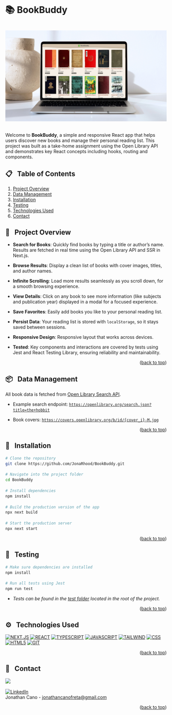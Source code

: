 <a id="readme-top"></a>

# 📚 BookBuddy

<br />

<div align="center">
    <img src="./public/banner-app.jpg" alt="Logo" width="800" >
</div>
<br />

Welcome to **BookBuddy**, a simple and responsive React app that helps users discover new books and manage their personal reading list. This project was built as a take-home assignment using the Open Library API and demonstrates key React concepts including hooks, routing and components.

## 📋 &nbsp; Table of Contents

1. [Project Overview](#project-overview)
2. [Data Management](#data)
3. [Installation](#installation)
4. [Testing](#testing)
5. [Technologies Used](#tech)
5. [Contact](#contact)

## 🚀 &nbsp; <a id="project-overview">Project Overview</a>

- **Search for Books**: Quickly find books by typing a title or author’s name. Results are fetched in real time using the Open Library API and SSR in Next.js.

- **Browse Results**: Display a clean list of books with cover images, titles, and author names.

- **Infinite Scrolling**: Load more results seamlessly as you scroll down, for a smooth browsing experience.

- **View Details**: Click on any book to see more information (like subjects and publication year) displayed in a modal for a focused experience.

- **Save Favorites**: Easily add books you like to your personal reading list.

- **Persist Data**: Your reading list is stored with `localStorage`, so it stays saved between sessions.

- **Responsive Design**: Responsive layout that works across devices.

- **Tested**: Key components and interactions are covered by tests using Jest and React Testing Library, ensuring reliability and maintainability.


<p align="right">(<a href="#readme-top">back to top</a>)</p>

## 📦 &nbsp; <a id="data">Data Management</a>

All book data is fetched from [Open Library Search API](https://openlibrary.org/developers/api).

- Example search endpoint:
  [`https://openlibrary.org/search.json?title=the+hobbit`](https://openlibrary.org/search.json?title=the+hobbit)

- Book covers:
  [`https://covers.openlibrary.org/b/id/{cover_i}-M.jpg`](https://covers.openlibrary.org/b/id/{cover_i}-M.jpg)  

<p align="right">(<a href="#readme-top">back to top</a>)</p>

## 🔧  &nbsp; <a id="installation">Installation</a>

```bash
# Clone the repository
git clone https://github.com/JonaRhood/BookBuddy.git

# Navigate into the project folder
cd BookBuddy

# Install dependencies
npm install

# Build the production version of the app
npx next build

# Start the production server
npx next start
```

<p align="right">(<a href="#readme-top">back to top</a>)</p>

## 🧪 &nbsp; <a id="testing">Testing</a>

```bash
# Make sure dependencies are installed
npm install

# Run all tests using Jest
npm run test
```
- _Tests can be found in the [test folder](./test/) located in the root of the project._


<p align="right">(<a href="#readme-top">back to top</a>)</p>

## ⚙️ &nbsp; <a id="tech">Technologies Used</a>

[![NEXT.JS][NEXT.js]][NEXTJS-url]
[![REACT][REACT.js]][REACT-url]
[![TYPESCRIPT][TYPESCRIPT.js]][TYPESCRIPT-url]
[![JAVASCRIPT][JAVASCRIPT.js]][JAVASCRIPT-url]
[![TAILWIND][TAILWIND]][TAILWIND-URL]
[![CSS][CSS.js]][CSS-url]
[![HTML5][HTML5.js]][HTML5-url]
[![GIT][GIT.js]][GIT-url]

<p align="right">(<a href="#readme-top">back to top</a>)</p>

## 👤 &nbsp; <a id="contact">Contact</a>

<a href="https://github.com/JonaRhood/reddit-client/graphs/contributors">
  <img src="https://contrib.rocks/image?repo=JonaRhood/reddit-client" />
</a>

[![LinkedIn][linkedin-shield]][linkedin-url] <br />
Jonathan Cano -  jonathancanofreta@gmail.com

<p align="right">(<a href="#readme-top">back to top</a>)</p>

[product-screenshot]: ./src/resources/img/screen2.png
[linkedin-shield]: https://img.shields.io/badge/-LinkedIn-blue.svg?style=for-the-badge&logo=linkedin&colorBlue
[linkedin-url]: https://www.linkedin.com/in/jonathancanocalduch
[React.js]: https://img.shields.io/badge/React-20232A?style=for-the-badge&logo=react&logoColor=61DAFB
[React-url]: https://reactjs.org/
[Tailwind]: https://img.shields.io/badge/Tailwind%20css-20232A?style=for-the-badge&logo=tailwindcss
[Tailwind-url]: https://tailwindcss.com/
[Next.js]: https://img.shields.io/badge/NEXT.JS-20232A?style=for-the-badge&logo=next.js&logoColor=white
[nextjs-url]: https://nextjs.org/
[typescript.js]: https://img.shields.io/badge/TYPESCRIPT-20232A?style=for-the-badge&logo=typescript&logoColor=blue
[typescript-url]: https://www.typescriptlang.org/
[Javascript.js]: https://img.shields.io/badge/Javascript-20232A?style=for-the-badge&logo=JavaScript&logoColor=Y
[Javascript-url]: https://developer.mozilla.org/es/docs/Web/JavaScript
[CSS.js]: https://img.shields.io/badge/CSS-20232A?style=for-the-badge&logo=css&logoColor=306af1
[CSS-url]: https://developer.mozilla.org/es/docs/Web/CSS
[HTML5.js]: https://img.shields.io/badge/HTML5-20232A?style=for-the-badge&logo=html5&logoColor=e8571f
[HTML5-url]: https://developer.mozilla.org/es/docs/Glossary/HTML5
[Git.js]: https://img.shields.io/badge/git-20232A?style=for-the-badge&logo=git&logoColor=e8571f
[Git-url]: https://git-scm.com/

